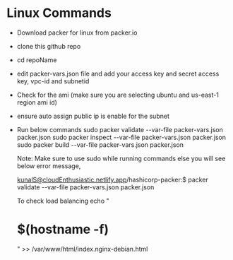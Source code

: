   # Linux Commands
- Download packer for linux from packer.io
- clone this github repo
- cd repoName
- edit packer-vars.json file and add your access key and secret access key, vpc-id and subnetid
- Check for the ami (make sure you are selecting ubuntu and us-east-1 region ami id)
- ensure auto assign public ip is enable for the subnet
- Run below commands
  sudo packer validate --var-file packer-vars.json packer.json
  sudo packer inspect --var-file packer-vars.json packer.json
  sudo packer build --var-file packer-vars.json packer.json

  Note: Make sure to use sudo while running commands else you will see below error message,

  kunalS@cloudEnthusiastic.netlify.app/hashicorp-packer:$ packer validate --var-file packer-vars.json packer.json 
  <!-- Error: Failed to initialize build "amazon-ebs"

  The builder amazon-ebs is unknown by Packer, and is likely part of a plugin that
  is not installed.
  You may find the needed plugin along with installation instructions documented
  on the Packer integrations page.

  https://developer.hashicorp.com/packer/integrations?filter=amazon -->

  To check load balancing
  echo "<body><div class="container"><h1>$(hostname -f)</h1></body>" >> /var/www/html/index.nginx-debian.html